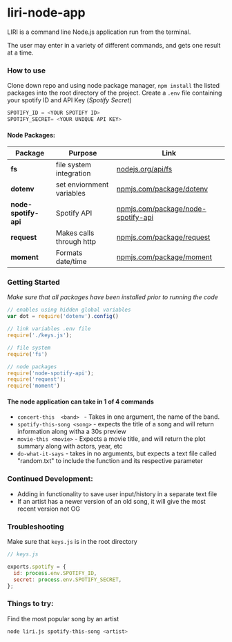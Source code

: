 # liri-node-app
 LIRI is a command line Node.js application run from the terminal.

 The user may enter in a variety of different commands, and gets one result at a time.
 
### How to use
 Clone down repo and using node package manager, `npm install` the listed packages into the root directory of the project.
 Create a `.env` file containing your spotify ID and API Key (_Spotify Secret_)
 ```javascript
 SPOTIFY_ID = <YOUR SPOTIFY ID>
 SPOTIFY_SECRET= <YOUR UNIQUE API KEY>
 ```
 

#### Node Packages:
 |Package|Purpose|Link|
 |---|---|---|
 | **fs** | file system integration | [nodejs.org/api/fs](https://nodejs.org/api/fs.html)
 | **dotenv**| set enviornment variables|[npmjs.com/package/dotenv](https://www.npmjs.com/package/dotenv)
 | **node-spotify-api** | Spotify API| [npmjs.com/package/node-spotify-api](https://www.npmjs.com/package/node-spotify-api)
 | **request** | Makes calls through http | [npmjs.com/package/request](https://www.npmjs.com/package/request) |
 | **moment** | Formats date/time | [npmjs.com/package/moment](https://www.npmjs.com/package/moment)


### Getting Started
*Make sure that all packages have been installed prior to running the code*

```javascript
// enables using hidden global variables
var dot = require('dotenv').config()

// link variables .env file
require('./keys.js'); 

// file system
require('fs')

// node packages
require('node-spotify-api');
require('request');
require('moment')
```

#### The node application can take in 1 of 4 commands
  - `concert-this  <band> ` - Takes in one argument, the name of the band.
  - `spotify-this-song <song>` -  expects the title of a song and will return information along witha a 30s preview
  - `movie-this <movie>` - Expects a movie title, and will return the plot summary along with actors, year, etc
  - `do-what-it-says` - takes in no arguments, but expects a text file called "random.txt" to include the function and its respective parameter


### Continued Development:
  - Adding in functionality to save user input/history in a separate text file
  - If an artist has a newer version of an old song, it will give the most recent version not OG


### Troubleshooting
Make sure that `keys.js` is in the root directory 
```javascript
// keys.js

exports.spotify = {
  id: process.env.SPOTIFY_ID,
  secret: process.env.SPOTIFY_SECRET,
};
```

### Things to try:
Find the most popular song by an artist 
```bash
node liri.js spotify-this-song <artist>
```
